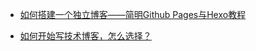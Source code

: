 * [如何搭建一个独立博客——简明Github Pages与Hexo教程](http://blog.csdn.net/poem_of_sunshine/article/details/29369785/)

* [如何开始写技术博客，怎么选择？](https://www.zhihu.com/question/24629410)
